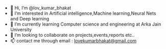 - 👋 Hi, I’m @lov_kumar_bhakat
- 👀 I’m interested in Artificial intelligence,Machine learning,Neural Nets and Deep learning
- 🌱 I’m currently learning Computer science and engineering at Arka Jain University
- 💞️ I’m looking to collaborate on projects,events,reports etc..
- 📫 contact me through email : lovekumarbhakat@gmail.com

<!---
lovkumarLED/lovkumarLED is a ✨ special ✨ repository because its `README.md` (this file) appears on your GitHub profile.
You can click the Preview link to take a look at your changes.
--->
